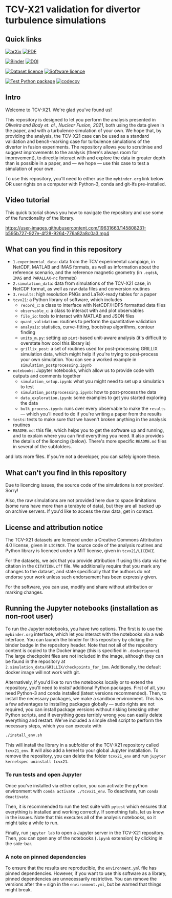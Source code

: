 # TCV-X21 validation for divertor turbulence simulations

## Quick links

<!-- [![Paper](https://img.shields.io/badge/Paper-Nuclear%20Fusion-critical)](https://iopscience.iop.org/journal/0029-5515) -->
[![arXiv](http://img.shields.io/badge/arXiv-arXiv%3A2109.01618-B31B1B.svg)](https://arxiv.org/abs/2109.01618)
[![PDF](https://img.shields.io/badge/PDF-Oliveira%20%26%20Body%20et%20al.%202021-important)](2109.01618.pdf)

[![Binder](https://mybinder.org/badge_logo.svg)](https://mybinder.org/v2/gh/SPCData/TCV-X21/HEAD?labpath=tcv-x21.ipynb)
[![DOI](https://zenodo.org/badge/437798156.svg)](https://zenodo.org/badge/latestdoi/437798156)

[![Dataset licence](https://img.shields.io/badge/Dataset%20License-CC--BY--4.0-brightgreen)](LICENSE)
[![Software licence](https://img.shields.io/badge/Software%20License-MIT-brightgreen)](tcvx21/LICENSE)

[![Test Python package](https://github.com/SPCData/TCV-X21/actions/workflows/test_python_package.yml/badge.svg?branch=main)](https://github.com/SPCData/TCV-X21/actions/workflows/test_python_package.yml)
[![codecov](https://codecov.io/gh/SPCData/TCV-X21/branch/main/graph/badge.svg?token=mPj5fc8EX3)](https://codecov.io/gh/SPCData/TCV-X21)

## Intro

Welcome to TCV-X21. We're glad you've found us!

This repository is designed to let you perform the analysis presented in *Oliveira and Body et. al., Nuclear Fusion, 2021*, both using the data given in the paper, and with a turbulence simulation of your own. We hope that, by providing the analysis, the TCV-X21 case can be used as a standard validation and bench-marking case for turbulence simulations of the divertor in fusion experiments. The repository allows you to scrutinise and suggest improvements to the analysis (there's always room for improvement), to directly interact with and explore the data in greater depth than is possible in a paper, and — we hope — use this case to test a simulation of your own.

To use this repository, you'll need to either use the `mybinder.org` link below OR user rights on a computer with Python-3, conda and git-lfs pre-installed.

## Video tutorial

This quick tutorial shows you how to navigate the repository and use some of the functionality of the library.

https://user-images.githubusercontent.com/19631663/145808231-b595b727-927e-4f28-9264-776a82a8c0a3.mp4

## What can you find in this repository

* `1.experimental_data`: data from the TCV experimental campaign, in NetCDF, MATLAB and IMAS formats, as well as information about the reference scenario, and the reference magnetic geometry (in `.eqdsk`, `IMAS` and `PARALLAX-nc` formats)
* `2.simulation_data`: data from simulations of the TCV-X21 case, in NetCDF format, as well as raw data files and conversion routines
* `3.results`: high resolution PNGs and LaTeX-ready tables for a paper
* `tcvx21`: a Python library of software, which includes
  * `record_c`: a class to interface with NetCDF/HDF5 formatted data files
  * `observable_c`: a class to interact with and plot observables
  * `file_io`: tools to interact with MATLAB and JSON files
  * `quant_validation`: routines to perform the quantitative validation
  * `analysis`: statistics, curve-fitting, bootstrap algorithms, contour finding
  * `units_m.py`: setting up `pint`-based unit-aware analysis (it's difficult to overstate how cool this library is)
  * `grillix_post`: a set of routines used for post-processing GRILLIX simulation data, which might help if you're trying to post-process your own simulation. You can see a worked example in `simulation_postprocessing.ipynb`
* `notebooks`: Jupyter notebooks, which allow us to provide code with outputs and comments together
  * `simulation_setup.ipynb`: what you might need to set up a simulation to test
  * `simulation_postprocessing.ipynb`: how to post-process the data
  * `data_exploration.ipynb`: some examples to get you started exploring the data
  * `bulk_process.ipynb`: runs over every observable to make the `results` — which you'll need to do if you're writing a paper from the results
* `tests`: tests to make sure that we haven't broken anything in the analysis routines
* `README.md`: this file, which helps you to get the software up and running, and to explain where you can find everything you need. It also provides the details of the licencing (below). There's more specific `README.md` files in several of the subfolders.

and lots more files. If you're not a developer, you can safely ignore these.

## What can't you find in this repository

Due to licencing issues, the source code of the simulations is *not provided*. Sorry!

Also, the raw simulations are not provided here due to space limitations (some runs have more than a terabyte of data), but they are all backed up on archive servers. If you'd like to access the raw data, get in contact.

## License and attribution notice

The TCV-X21 datasets are licenced under a Creative Commons Attribution 4.0 license, given in `LICENCE`. The source code of the analysis routines and Python library is licenced under a MIT license, given in `tcvx21/LICENCE`.

For the datasets, we ask that you provide attribution if using this data via the citation in the `CITATION.cff` file. We additionally require that you mark any changes to the dataset, and state specifically that the authors do not endorse your work unless such endorsement has been expressly given.

For the software, you can use, modify and share without attribution or marking changes.

## Running the Jupyter notebooks (installation as non-root user)

To run the Jupyter notebooks, you have two options. The first is to use the `mybinder.org` interface, which let you interact with the notebooks via a web interface. You can launch the binder for this repository by clicking the binder badge in the repository header. Note that not all of the
repository content is copied to the Docker image (this is specified in `.dockerignore`). The large checkpoint files are not
included in the image, although they can be found in the repository at `2.simulation_data/GRILLIX/checkpoints_for_1mm`.
Additionally, the default docker image will not work with git.

Alternatively, if you'd like to run the notebooks locally or to extend the repository, you'll need to *install* additional Python packages. First of all, you need Python-3 and conda installed (latest versions recommended). Then, to install the necessary packages, we make a sandbox environment. This has a few advantages to installing packages globally — sudo rights are not required, you can install package versions without risking breaking other Python scripts, and if everything goes terribly wrong you can easily delete everything and restart. We've included a simple shell script to perform the necessary steps, which you can execute with

```bash
./install_env.sh
```

This will install the library in a subfolder of the TCV-X21 repository called `tcvx21_env`. It will also add a kernel to your global Jupyter installation. To remove the repository, you can delete the folder `tcvx21_env` and run `jupyter kernelspec uninstall tcvx21`.

### To run tests and open Jupyter

Once you've installed via either option, you can activate the python environment with `conda activate ./tcvx21_env`. To deactivate, run `conda deactivate`.

Then, it is recommended to run the test suite with `pytest` which
ensures that everything is installed and working correctly. If something fails, let us know in the issues. Note that this executes all of the analysis notebooks, so it might take a while to run.

Finally, run `jupyter lab` to open a Jupyter server in the TCV-X21 repository. Then, you can open any of the notebooks (`.ipynb` extension) by clicking in the side-bar.

### A note on pinned dependencies

To ensure that the results are reproducible, the `environment.yml` file has pinned dependencies. However, if you want to use
this software as a library, pinned dependencies are unnecessarily restrictive. You can remove the versions after the `=` sign in the `environment.yml`, but be warned that things might break.
